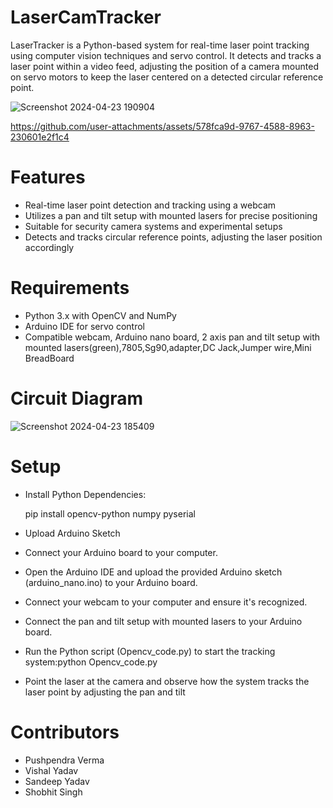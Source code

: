 # LaserCamTracker

LaserTracker is a Python-based system for real-time laser point tracking using computer vision techniques and servo control. It detects and tracks a laser point within a video feed, adjusting the position of a camera mounted on servo motors to keep the laser centered on a detected circular reference point.

![Screenshot 2024-04-23 190904](https://github.com/VERMA-1/LaserCamTracker/assets/97395660/297d52ea-335a-46f5-b5d3-8281fdeb4966)



https://github.com/user-attachments/assets/578fca9d-9767-4588-8963-230601e2f1c4



# Features
+ Real-time laser point detection and tracking using a webcam
+  Utilizes a pan and tilt setup with mounted lasers for precise positioning
+ Suitable for security camera systems and experimental setups
+ Detects and tracks circular reference points, adjusting the laser position accordingly
  
# Requirements
- Python 3.x with OpenCV and NumPy
- Arduino IDE for servo control
- Compatible webcam, Arduino nano board, 2 axis pan and tilt setup with mounted lasers(green),7805,Sg90,adapter,DC Jack,Jumper wire,Mini BreadBoard

# Circuit Diagram

![Screenshot 2024-04-23 185409](https://github.com/VERMA-1/LaserCamTracker/assets/97395660/7408645b-3110-48aa-b055-c6da168dd5f6)

# Setup
- Install Python Dependencies:

  pip install opencv-python numpy pyserial

- Upload Arduino Sketch

- Connect your Arduino board to your computer.

- Open the Arduino IDE and upload the provided Arduino sketch (arduino_nano.ino) to your Arduino board.

- Connect your webcam to your computer and ensure it's recognized.

- Connect the pan and tilt setup with mounted lasers to your Arduino board.

- Run the Python script (Opencv_code.py) to start the tracking system:python Opencv_code.py

- Point the laser at the camera and observe how the system tracks the laser point by adjusting the pan and tilt
  
# Contributors
 - Pushpendra Verma
 - Vishal Yadav
 - Sandeep Yadav
 - Shobhit Singh
